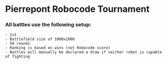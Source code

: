 # Pierrepont Robocode Tournament

### All battles use the following setup:

    - 1v1
    - Battlefield size of 1000x1000
    - 50 rounds
    - Ranking is based on wins (not Robocode score)
    - Battles will manually be declared a draw if neither robot is capable of fighting